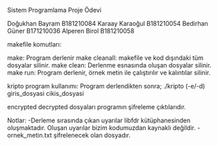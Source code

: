 Sistem Programlama Proje Ödevi

Doğukhan Bayram	B181210084
Karaay Karaoğul	B181210054
Bedirhan Güner	B171210036
Alperen Birol	B181210058


makefile komutları:

make: Program derlenir
make cleanall: makefile ve kod dışındaki tüm dosyalar silinir.
make clean: Derlenme esnasında oluşan dosyalar silinir.
make run: Program derlenir, örnek metin ile çalıştırılır ve kalıntılar silinir.

kripto program kullanımı:
	Program derlendikten sonra; 
		./kripto (-e/-d) giris_dosyasi cikis_dosyasi

encrypted decrypted dosyaları programın şifreleme çıktılarıdır.


Notlar:
-Derleme sırasında çıkan uyarılar libfdr kütüphanesinden oluşmaktadır. Oluşan uyarılar bizim kodumuzdan kaynaklı değildir.
-ornek_metin.txt şifrelenecek olan dosyadır.

